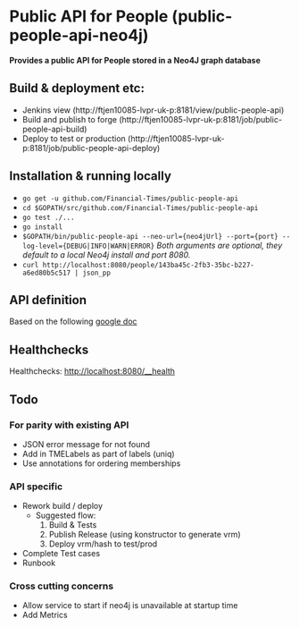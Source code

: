 # Public API for People (public-people-api-neo4j)
__Provides a public API for People stored in a Neo4J graph database__

## Build & deployment etc:
* Jenkins view (http://ftjen10085-lvpr-uk-p:8181/view/public-people-api)
* Build and publish to forge (http://ftjen10085-lvpr-uk-p:8181/job/public-people-api-build)
* Deploy to test or production (http://ftjen10085-lvpr-uk-p:8181/job/public-people-api-deploy)

## Installation & running locally
* `go get -u github.com/Financial-Times/public-people-api`
* `cd $GOPATH/src/github.com/Financial-Times/public-people-api`
* `go test ./...`
* `go install`
* `$GOPATH/bin/public-people-api --neo-url={neo4jUrl} --port={port} --log-level={DEBUG|INFO|WARN|ERROR}`
_Both arguments are optional, they default to a local Neo4j install and port 8080._
* `curl http://localhost:8080/people/143ba45c-2fb3-35bc-b227-a6ed80b5c517 | json_pp`

## API definition
Based on the following [google doc](https://docs.google.com/document/d/1SC4Uskl-VD78y0lg5H2Gq56VCmM4OFHofZM-OvpsOFo/edit#heading=h.qjo76xuvpj83)

## Healthchecks
Healthchecks: [http://localhost:8080/__health](http://localhost:8080/__health)

## Todo
### For parity with existing API
* JSON error message for not found
* Add in TMELabels as part of labels (uniq)
* Use annotations for ordering memberships

### API specific
* Rework build / deploy
  * Suggested flow:
    1. Build & Tests
    1. Publish Release (using konstructor to generate vrm)
    1. Deploy vrm/hash to test/prod
* Complete Test cases
* Runbook

### Cross cutting concerns
* Allow service to start if neo4j is unavailable at startup time
* Add Metrics
